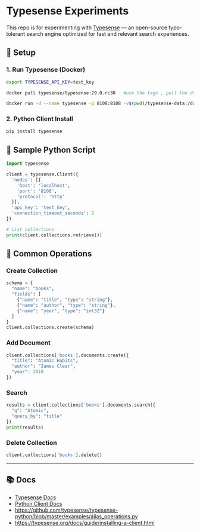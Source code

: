 # Typesense Experiments

This repo is for experimenting with [Typesense](https://typesense.org) — an open-source typo-tolerant search engine optimized for fast and relevant search experiences.

## 🔧 Setup

### 1. Run Typesense (Docker)
```bash
export TYPESENSE_API_KEY=test_key

docker pull typesense/typesense:29.0.rc30   #use the tags , pull the docker image

docker run -d --name typesense -p 8108:8108 -v$(pwd)/typesense-data:/data typesense/typesense:29.0.rc30 --data-dir /data --api-key=$TYPESENSE_API_KEY --enable-cors

````

### 2. Python Client Install

```bash
pip install typesense
```

## 🧪 Sample Python Script

```python
import typesense

client = typesense.Client({
  'nodes': [{
    'host': 'localhost',
    'port': '8108',
    'protocol': 'http'
  }],
  'api_key': 'test_key',
  'connection_timeout_seconds': 2
})

# List collections
print(client.collections.retrieve())
```

## 🔄 Common Operations

### Create Collection

```python
schema = {
  "name": "books",
  "fields": [
    {"name": "title", "type": "string"},
    {"name": "author", "type": "string"},
    {"name": "year", "type": "int32"}
  ]
}
client.collections.create(schema)
```

### Add Document

```python
client.collections['books'].documents.create({
  "title": "Atomic Habits",
  "author": "James Clear",
  "year": 2018
})
```

### Search

```python
results = client.collections['books'].documents.search({
  "q": "Atomic",
  "query_by": "title"
})
print(results)
```

### Delete Collection

```python
client.collections['books'].delete()
```

---

## 📚 Docs

- [Typesense Docs](https://typesense.org/docs/)
- [Python Client Docs](https://typesense.org/docs/0.25.1/api/python.html)
- https://github.com/typesense/typesense-python/blob/master/examples/alias_operations.py
- https://typesense.org/docs/guide/installing-a-client.html

